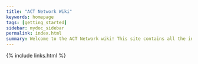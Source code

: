```yaml
---
title: "ACT Network Wiki"
keywords: homepage
tags: [getting_started]
sidebar: mydoc_sidebar
permalink: index.html
summary: Welcome to the ACT Network wiki! This site contains all the information necessary for any network roles. This replaces the previous ACT wiki.
---
```



{% include links.html %}
